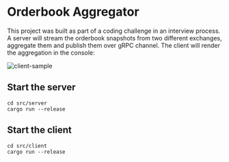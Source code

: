 # Orderbook Aggregator
This project was built as part of a coding challenge in an interview process. 
A server will stream the orderbook snapshots from two different exchanges, aggregate them
and publish them over gRPC channel. The client will render the aggregation in the console:

![client-sample](https://raw.githubusercontent.com/int0x81/keyrock_challenge/main/docs/client_sample.png "Client Sample")

## Start the server

```
cd src/server
cargo run --release
```

## Start the client

```
cd src/client
cargo run --release
```